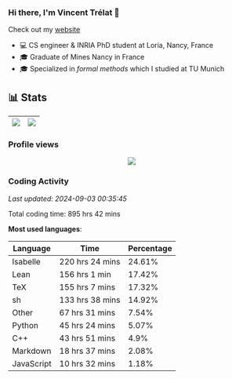 ### Hi there, I'm Vincent Trélat 👋

Check out my [website](https://vtrelat.github.io)

-   💻 CS engineer & INRIA PhD student at Loria, Nancy, France
-   🎓 Graduate of Mines Nancy in France
-   🎓 Specialized in _formal methods_ which I studied at TU Munich

## 📊 **Stats**

| <img align="center" src="https://readme-stats.clckblog.space/api?username=VTrelat&show_icons=true&include_all_commits=true&theme=tokyonight&hide_border=true" /> | <img align="center" src="https://readme-stats.clckblog.space/api/top-langs/?username=VTrelat&layout=compact&theme=tokyonight&hide_border=true" /> |
| ---------------------------------------------------------------------------------------------------------------------------------------------------------------- | ------------------------------------------------------------------------------------------------------------------------------------------------- |

### Profile views

<p align="center">
 <img src="https://profile-counter.glitch.me/VTrelat/count.svg" />
</p>

<!--automations-->
### Coding Activity
_Last updated: 2024-09-03 00:35:45_

Total coding time: 895 hrs 42 mins

**Most used languages**:

| Language | Time | Percentage |
| ------------- | ------------- | ------------- |
| Isabelle | 220 hrs 24 mins | 24.61% |
| Lean | 156 hrs 1 min | 17.42% |
| TeX | 155 hrs 7 mins | 17.32% |
| sh | 133 hrs 38 mins | 14.92% |
| Other | 67 hrs 31 mins | 7.54% |
| Python | 45 hrs 24 mins | 5.07% |
| C++ | 43 hrs 51 mins | 4.9% |
| Markdown | 18 hrs 37 mins | 2.08% |
| JavaScript | 10 hrs 32 mins | 1.18% |

